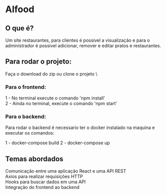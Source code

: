 # Alfood

## O que é? 

Um site restaurantes, para clientes é possivel a visualização e para o administrador é possivel adicionar, remover e editar pratos e restaurantes.


## Para rodar o projeto:

Faça o download do zip ou clone o projeto \

### Para o frontend:

1 - No terminal execute o comando 'npm install' \
2 - Ainda no terminal, execute o comando 'npm start' 

### Para o backend:

Para rodar o backend é necessario ter o docker instalado na maquina e executar os comandos:

1 - docker-compose build
2 - docker-compose up

## Temas abordados

Comunicação entre uma aplicação React e uma API REST \
Axios para realizar requisições HTTP \
Hooks para buscar dados em uma API \
Integração do frontend ao backend


